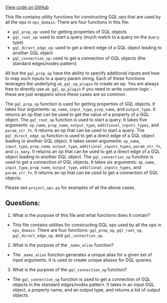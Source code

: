 [View code on GitHub](https://github.com/wandb/weave/weave/ops_domain/wandb_domain_gql.py)

This file contains utility functions for constructing GQL ops that are used by all the ops in `ops_domain`. There are four functions in this file:

- `gql_prop_op`: used for getting properties of GQL objects
- `gql_root_op`: used to start a query (much match to a query on the `Query` type)
- `gql_direct_edge_op`: used to get a direct edge of a GQL object leading to another GQL object
- `gql_connection_op`: used to get a connection of GQL objects (the standard edges/nodes pattern)

All but the `gql_prop_op` have the ability to specify additional inputs and how to map such inputs to a query param string. Each of these functions leverages the underlying `wb_gql_op_plugin` to create an op. You are always free to directly use `wb_gql_op_plugin` if you need to write custom logic - these are just wrappers since these cases are so common.

The `gql_prop_op` function is used for getting properties of GQL objects. It takes four arguments: `op_name`, `input_type`, `prop_name`, and `output_type`. It returns an op that can be used to get the value of a property of a GQL object. The `gql_root_op` function is used to start a query. It takes five arguments: `op_name`, `prop_name`, `output_type`, `additional_inputs_types`, and `param_str_fn`. It returns an op that can be used to start a query. The `gql_direct_edge_op` function is used to get a direct edge of a GQL object leading to another GQL object. It takes seven arguments: `op_name`, `input_type`, `prop_name`, `output_type`, `additional_inputs_types`, `param_str_fn`, and `is_many`. It returns an op that can be used to get a direct edge of a GQL object leading to another GQL object. The `gql_connection_op` function is used to get a connection of GQL objects. It takes six arguments: `op_name`, `input_type`, `prop_name`, `output_type`, `additional_inputs_types`, and `param_str_fn`. It returns an op that can be used to get a connection of GQL objects.

Please see `project_ops.py` for examples of all the above cases.
## Questions: 
 1. What is the purpose of this file and what functions does it contain?
- This file contains utilities for constructing GQL ops used by all the ops in `ops_domain`. There are four functions: `gql_prop_op`, `gql_root_op`, `gql_direct_edge_op`, and `gql_connection_op`.

2. What is the purpose of the `_make_alias` function?
- The `_make_alias` function generates a unique alias for a given set of input arguments. It is used to create unique aliases for GQL queries.

3. What is the purpose of the `gql_connection_op` function?
- The `gql_connection_op` function is used to get a connection of GQL objects in the standard edges/nodes pattern. It takes in an input GQL object, a property name, and an output type, and returns a list of output objects.